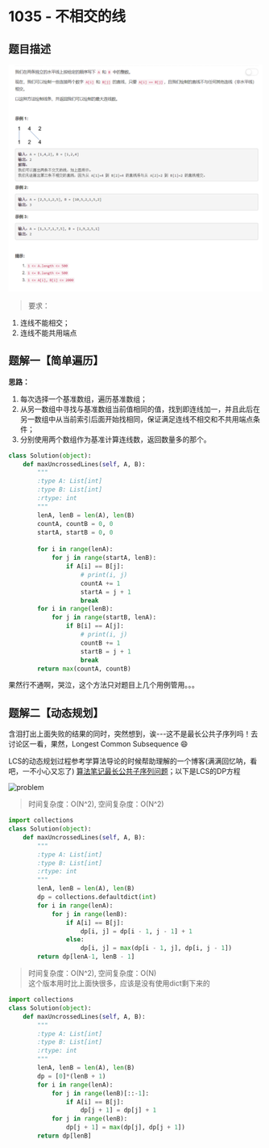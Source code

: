 # 1035 - 不相交的线

## 题目描述
![problem](images/1035.png)

>要求：
1. 连线不能相交；
2. 连线不能共用端点

## 题解一【简单遍历】
**思路：**
1. 每次选择一个基准数组，遍历基准数组；
2. 从另一数组中寻找与基准数组当前值相同的值，找到即连线加一，并且此后在另一数组中从当前索引后面开始找相同，保证满足连线不相交和不共用端点条件；
3. 分别使用两个数组作为基准计算连线数，返回数量多的那个。


```python
class Solution(object):
	def maxUncrossedLines(self, A, B):
		"""
		:type A: List[int]
		:type B: List[int]
		:rtype: int
		"""
		lenA, lenB = len(A), len(B)
		countA, countB = 0, 0
		startA, startB = 0, 0

		for i in range(lenA):
			for j in range(startA, lenB):
				if A[i] == B[j]:
					# print(i, j)
					countA += 1
					startA = j + 1
					break
		for i in range(lenB):
			for j in range(startB, lenA):
				if B[i] == A[j]:
					# print(i, j)
					countB += 1
					startB = j + 1
					break
		return max(countA, countB)
```

果然行不通啊，哭泣，这个方法只对题目上几个用例管用。。。


## 题解二【动态规划】
含泪打出上面失败的结果的同时，突然想到，诶---这不是最长公共子序列吗！去讨论区一看，果然，Longest Common Subsequence 😄  

LCS的动态规划过程参考学算法导论的时候帮助理解的一个博客(满满回忆呐，看吧，一不小心又忘了)
[算法笔记最长公共子序列问题](https://blog.csdn.net/liufeng_king/article/details/8500084)；以下是LCS的DP方程

![problem](images/dp.png)


>时间复杂度：O(N^2), 空间复杂度：O(N^2)

```python
import collections
class Solution(object):
	def maxUncrossedLines(self, A, B):
		"""
		:type A: List[int]
		:type B: List[int]
		:rtype: int
		"""
		lenA, lenB = len(A), len(B)
		dp = collections.defaultdict(int)
		for i in range(lenA):
			for j in range(lenB):
				if A[i] == B[j]:
					dp[i, j] = dp[i - 1, j - 1] + 1
				else:
					dp[i, j] = max(dp[i - 1, j], dp[i, j - 1])
		return dp[lenA-1, lenB - 1]

```

>时间复杂度：O(N^2), 空间复杂度：O(N)  
这个版本用时比上面快很多，应该是没有使用dict剩下来的

```python
import collections
class Solution(object):
	def maxUncrossedLines(self, A, B):
		"""
		:type A: List[int]
		:type B: List[int]
		:rtype: int
		"""
		lenA, lenB = len(A), len(B)
		dp = [0]*(lenB + 1)
		for i in range(lenA):
			for j in range(lenB)[::-1]:
				if A[i] == B[j]:
					dp[j + 1] = dp[j] + 1
			for j in range(lenB):
				dp[j + 1] = max(dp[j], dp[j + 1])
		return dp[lenB]
```